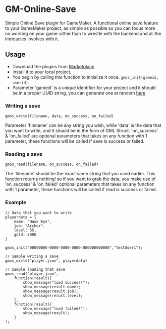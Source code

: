 # GM-Online-Save
Simple Online Save plugin for GameMaker. A functional online save feature to your GameMaker project, as simple as possible so you can focus more on working on your game rather than to wrestle with the backend and all the intricacies involves with it.

## Usage
- Download the plugins from [Marketplace](https://marketplace.yoyogames.com/assets/11289/gm-online-save).
- Install it to your local project. 
- You begin by calling this function to initialize it once. ``gmos_init(gameid, userid)``.
- Parameter 'gameid' is a unique identifier for your project and it should be in a proper UUID string, you can generate one at random [here](https://www.uuidgenerator.net)

### Writing a save
```
gmos_write(filename, data, on_success, on_failed)
```
Parameter 'filename' can be any string you wish, while 'data' is the data that you want to write, and it should be in the form of GML Struct. 'on_success' & 'on_failed' are optional parameters that takes on any function with 1 parameter, these functions will be called if save is success or failed.

### Reading a save
```
gmos_read(filename, on_success, on_failed)

```
The 'filename' should be the exact same string that you used earlier. This function returns nothing! so if you want to grab the data, you make use of 'on_success' & 'on_failed' optional parameters that takes on any function with 1 parameter, these functions will be called if read is success or failed.

### Example

```
// Data that you want to write
playerdata = {
    name: "Hawk Eye",
    job: "Archer",
    level: 55,
    gold: 2000
}

gmos_init("00000000-0000-0000-0000-000000000000","testUser1");

// Sample writing a save
gmos_write("player.json", playerdata)

// Sample loading that save
gmos_read("player.json",
    function(result){
        show_message("load success!");
        show_message(result.name);
        show_message(result.job);
        show_message(result.level);
    },
    function(result){
        show_message("load failed!");
        show_message(result);
    }
);
```
